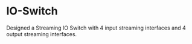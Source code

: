 # IO-Switch
Designed a Streaming IO Switch with 4 input streaming interfaces and 4 output streaming interfaces. 
